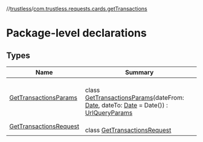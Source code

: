//[trustless](../../index.md)/[com.trustless.requests.cards.getTransactions](index.md)

# Package-level declarations

## Types

| Name | Summary |
|---|---|
| [GetTransactionsParams](-get-transactions-params/index.md) | <br>class [GetTransactionsParams](-get-transactions-params/index.md)(dateFrom: [Date](https://developer.android.com/reference/kotlin/java/util/Date.html), dateTo: [Date](https://developer.android.com/reference/kotlin/java/util/Date.html) = Date()) : [UrlQueryParams](../com.trustless.queryParams/-url-query-params/index.md) |
| [GetTransactionsRequest](-get-transactions-request/index.md) | <br>class [GetTransactionsRequest](-get-transactions-request/index.md) |

